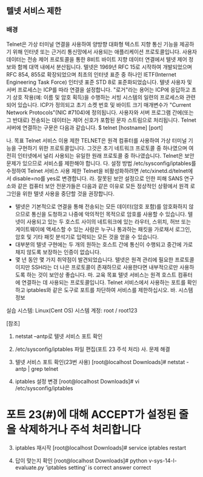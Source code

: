 ## 텔넷 서비스 제한

### 배경
Telnet은 가상 터미널 연결을 사용하여 양방향 대화형 텍스트 지향 통신 기능을 제공하기 위해 인터넷 또는 근거리 통신망에서 사용되는 애플리케이션 프로토콜입니다. 사용자 데이터는 전송 제어 프로토콜을 통한 8비트 바이트 지향 데이터 연결에서 텔넷 제어 정보와 함께 대역 내에서 분산됩니다.
텔넷은 1969년 RFC 15로 시작하여 개발되었으며 RFC 854, 855로 확장되었으며 최초의 인터넷 표준 중 하나인 IETF(Internet Engineering Task Force) 인터넷 표준 STD 8로 표준화되었습니다.
텔넷 사용자 및 서버 프로세스는 ICP를 따라 연결을 설정합니다. "로거"라는 용어는 ICP에 응답하고 초기 상호 작용(예: 이름 및 암호 획득)을 수행하는 서빙 시스템의 일련의 프로세스와 관련되어 있습니다. ICP가 정의되고 초기 소켓 번호 및 바이트 크기 매개변수가 "Current Network Protocols"(NIC #7104)에 정의됩니다.
사용자와 서버 프로그램 간에(또는 그 반대로) 전송되는 데이터는 제어 신호가 포함된 문자 스트림으로 처리됩니다.
Telnet 서버에 연결하는 구문은 다음과 같습니다.
$ telnet [hostname] [port]

나. 목표
Telnet 서비스 이용 제한
TELNET은 원격 컴퓨터를 사용하여 가상 터미널 기능을 구현하기 위한 프로토콜입니다. 그것은 초기 네트워크 프로토콜 중 하나였으며 여전히 인터넷에서 널리 사용되는 유일한 원래 프로토콜 중 하나였습니다. Telnet은 보안 문제가 있으므로 서비스를 제한해야 합니다.
다. 설정 방법
/etc/sysconfig/iptables를 수정하여 Telnet 서비스 사용 제한
Telnet을 비활성화하려면 /etc/xinetd.d/telnet에서 disable=no를 yes로 변경합니다.
라. 잘못된 보안 설정으로 인한 피해
SANS 연구소와 같은 컴퓨터 보안 전문가들은 다음과 같은 이유로 모든 정상적인 상황에서 원격 로그인을 위한 텔넷 사용을 중단할 것을 권장합니다.
-	텔넷은 기본적으로 연결을 통해 전송되는 모든 데이터(암호 포함)를 암호화하지 않으므로 통신을 도청하고 나중에 악의적인 목적으로 암호를 사용할 수 있습니다. 텔넷이 사용되고 있는 두 호스트 사이의 네트워크에 있는 라우터, 스위치, 허브 또는 게이트웨이에 액세스할 수 있는 사람은 누구나 통과하는 패킷을 가로채서 로그인, 암호 및 기타 패킷 분석기로 입력되는 모든 것을 얻을 수 있습니다.
-	대부분의 텔넷 구현에는 두 개의 원하는 호스트 간에 통신이 수행되고 중간에 가로채지 않도록 보장하는 인증이 없습니다.
-	몇 년 동안 몇 가지 취약점이 발견되었습니다.
텔넷은 원격 관리에 필요한 프로토콜이지만 SSH라는 더 나은 프로토콜이 존재하므로 사용한다면 내부적으로만 사용하도록 하는 것이 보안상 좋습니다.
마. 교육 목표
텔넷 서비스는 원격 호스트 컴퓨터에 연결하는 데 사용되는 프로토콜입니다. Telnet 서비스에서 사용하는 포트를 확인하고 iptables와 같은 도구로 포트를 차단하여 서비스를 제한하십시오.
바. 시스템 정보
 
실습 시스템: Linux(Cent OS)
시스템 계정: root / root123

[참조]
1) netstat –antp로 텔넷 서비스 포트 확인
2) /etc/sysconfig/iptables 파일 편집(포트 23 주석 처리)
사. 문제 해결
1) 텔넷 서비스 포트 확인(23번 사용)
[root@localhost Downloads]# netstat -antp | grep telnet

2) iptables 설정 변경
[root@localhost Downloads]# vi /etc/sysconfig/iptables

# 포트 23(#)에 대해 ACCEPT가 설정된 줄을 삭제하거나 주석 처리합니다
  
3) iptables 재시작 
[root@localhost Downloads]# service iptables restart

4) 답이 맞는지 확인
[root@localhost Downloads]# python v-sys-14-l-evaluate.py
‘iptables setting’ is correct answer
correct
